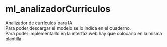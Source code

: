 # ml_analizadorCurriculos
Analizador de currículos para IA  
Para poder descargar el modelo se lo indica en el cuaderno.  
Para poder implementarlo en la interfaz web hay que colocarlo en la misma plantilla  
